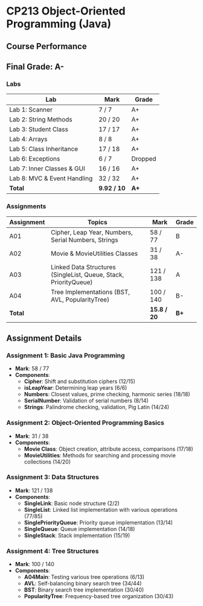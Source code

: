 # CP213 Object-Oriented Programming (Java)

## Course Performance

## Final Grade: A-

### Labs
| Lab | Mark | Grade |
| --- | --- | --- |
| Lab 1: Scanner | 7 / 7 | A+ |
| Lab 2: String Methods | 20 / 20 | A+ |
| Lab 3: Student Class | 17 / 17 | A+ |
| Lab 4: Arrays | 8 / 8 | A+ |
| Lab 5: Class Inheritance | 17 / 18 | A+ |
| Lab 6: Exceptions | 6 / 7 | Dropped |
| Lab 7: Inner Classes & GUI | 16 / 16 | A+ |
| Lab 8: MVC & Event Handling | 32 / 32 | A+ |
| **Total** | **9.92 / 10** | **A+** |

### Assignments
| Assignment | Topics | Mark | Grade |
| --- | --- | --- | --- |
| A01 | Cipher, Leap Year, Numbers, Serial Numbers, Strings | 58 / 77 | B |
| A02 | Movie & MovieUtilities Classes | 31 / 38 | A- |
| A03 | Linked Data Structures (SingleList, Queue, Stack, PriorityQueue) | 121 / 138 | A |
| A04 | Tree Implementations (BST, AVL, PopularityTree) | 100 / 140 | B- |
| **Total** | | **15.8 / 20** | **B+** |

## Assignment Details

### Assignment 1: Basic Java Programming
- **Mark**: 58 / 77
- **Components**:
  - **Cipher**: Shift and substitution ciphers (12/15)
  - **isLeapYear**: Determining leap years (6/6)
  - **Numbers**: Closest values, prime checking, harmonic series (18/18)
  - **SerialNumber**: Validation of serial numbers (8/14)
  - **Strings**: Palindrome checking, validation, Pig Latin (14/24)

### Assignment 2: Object-Oriented Programming Basics
- **Mark**: 31 / 38
- **Components**:
  - **Movie Class**: Object creation, attribute access, comparisons (17/18)
  - **MovieUtilities**: Methods for searching and processing movie collections (14/20)

### Assignment 3: Data Structures
- **Mark**: 121 / 138
- **Components**:
  - **SingleLink**: Basic node structure (2/2)
  - **SingleList**: Linked list implementation with various operations (77/85)
  - **SinglePriorityQueue**: Priority queue implementation (13/14)
  - **SingleQueue**: Queue implementation (14/18)
  - **SingleStack**: Stack implementation (15/19)

### Assignment 4: Tree Structures
- **Mark**: 100 / 140
- **Components**:
  - **A04Main**: Testing various tree operations (6/13)
  - **AVL**: Self-balancing binary search tree (34/44)
  - **BST**: Binary search tree implementation (30/40)
  - **PopularityTree**: Frequency-based tree organization (30/43)
